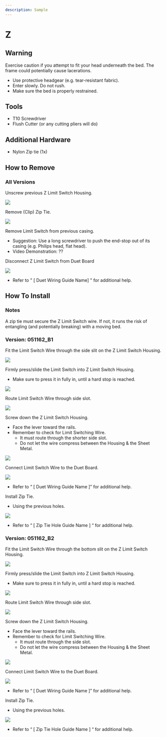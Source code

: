 ```yaml
---
description: Sample
---
```


# Z

## Warning

Exercise caution if you attempt to fit your head underneath the bed. The frame could potentially cause lacerations.  

* Use protective headgear \(e.g. tear-resistant fabric\).
* Enter slowly. Do not rush. 
* Make sure the bed is properly restrained.

## Tools

* T10 Screwdriver
* Flush Cutter \(or any cutting pliers will do\)

## Additional Hardware

* Nylon Zip tie \(1x\)

## How to Remove

### All Versions

Unscrew previous Z Limit Switch Housing.

![](../../../.gitbook/assets/z-limit-swtich-installation-guide%20%282%29.png)

Remove \(Clip\) Zip Tie.

![](../../../.gitbook/assets/z-limit-swtich-installation-guide-1%20%281%29.png)

Remove Limit Switch from previous casing.

* Suggestion: Use a long screwdriver to push the end-stop out of its casing \(e.g. Philips head, flat head\).
* Video Demonstration: ??

Disconnect Z Limit Switch from Duet Board

![](../../../.gitbook/assets/z-limit-swtich-installation-guide-2.png)

* Refer to " \[ Duet Wiring Guide Name\] " for additional help.





## How To Install

### Notes

A zip tie must secure the Z Limit Switch wire. If not, it runs the risk of entangling \(and potentially breaking\) with a moving bed.

### Version: 051162\_B1

Fit the Limit Switch Wire through the side slit on the Z Limit Switch Housing.

![](../../../.gitbook/assets/z-limit-swtich-installation-guide-3.png)

Firmly press/slide the Limit Switch into Z Limit Switch Housing.

* Make sure to press it in fully in, until a hard stop is reached.

![](../../../.gitbook/assets/z-limit-swtich-installation-guide-4.png)

Route Limit Switch Wire through side slot.

![](../../../.gitbook/assets/z-limit-swtich-installation-guide-5%20%281%29.png)

Screw down the Z Limit Switch Housing.

* Face the lever toward the rails.
* Remember to check for Limit Switching Wire.
  * It must route through the shorter side slot.
  * Do not let the wire compress between the Housing & the Sheet Metal.

![](../../../.gitbook/assets/z-limit-swtich-installation-guide%20%283%29.png)

Connect Limit Switch Wire to the Duet Board.

![](../../../.gitbook/assets/z-limit-swtich-installation-guide-2.png)

* Refer to “ \[ Duet Wiring Guide Name \]” for additional help.

Install Zip Tie.

* Using the previous holes.

![](../../../.gitbook/assets/z-limit-swtich-installation-guide-10.png)

* Refer to “ \[ Zip Tie Hole Guide Name \] “ for additional help.

### Version: 051162\_B2

Fit the Limit Switch Wire through the bottom slit on the Z Limit Switch Housing.

![](../../../.gitbook/assets/z-limit-swtich-installation-guide-6.png)

Firmly press/slide the Limit Switch into Z Limit Switch Housing.

* Make sure to press it in fully in, until a hard stop is reached.

![](../../../.gitbook/assets/z-limit-swtich-installation-guide-4.png)

Route Limit Switch Wire through side slot.

![](../../../.gitbook/assets/z-limit-swtich-installation-guide-5%20%281%29.png)

Screw down the Z Limit Switch Housing.

* Face the lever toward the rails.
* Remember to check for Limit Switching Wire.
  * It must route through the side slot.
  * Do not let the wire compress between the Housing & the Sheet Metal.

![](../../../.gitbook/assets/z-limit-swtich-installation-guide-7.png)

Connect Limit Switch Wire to the Duet Board.

![](../../../.gitbook/assets/z-limit-swtich-installation-guide-2.png)

* Refer to “ \[ Duet Wiring Guide Name \]” for additional help.

Install Zip Tie.

* Using the previous holes.

![](../../../.gitbook/assets/z-limit-swtich-installation-guide-10%20%281%29.png)

* Refer to “ \[ Zip Tie Hole Guide Name \] “ for additional help.







